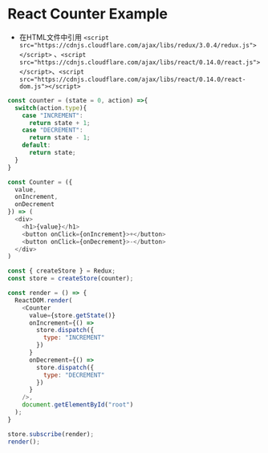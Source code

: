 React Counter Example
===

- 在HTML文件中引用 `<script src="https://cdnjs.cloudflare.com/ajax/libs/redux/3.0.4/redux.js"></script>`
、`<script src="https://cdnjs.cloudflare.com/ajax/libs/react/0.14.0/react.js"></script>`、`<script src="https://cdnjs.cloudflare.com/ajax/libs/react/0.14.0/react-dom.js"></script>`

```javascript
const counter = (state = 0, action) =>{
  switch(action.type){
    case "INCREMENT":
      return state + 1;
    case "DECREMENT":
      return state - 1;
    default:
      return state;
  }
}

const Counter = ({
  value,
  onIncrement,
  onDecrement
}) => (
  <div>
    <h1>{value}</h1>
    <button onClick={onIncrement}>+</button>
    <button onClick={onDecrement}>-</button>
  </div>
)

const { createStore } = Redux;
const store = createStore(counter);

const render = () => {
  ReactDOM.render(
    <Counter
      value={store.getState()}
      onIncrement={() =>
        store.dispatch({
          type: "INCREMENT"
        })
      }
      onDecrement={() =>
        store.dispatch({
          type: "DECREMENT"
        })
      }
    />,
    document.getElementById("root")
  );
}

store.subscribe(render);
render();
```